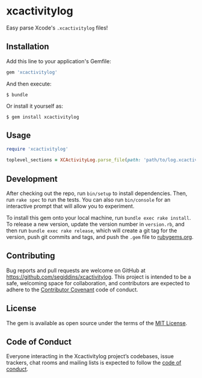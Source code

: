 # xcactivitylog

Easy parse Xcode's `.xcactivitylog` files!

## Installation

Add this line to your application's Gemfile:

```ruby
gem 'xcactivitylog'
```

And then execute:

    $ bundle

Or install it yourself as:

    $ gem install xcactivitylog

## Usage

```ruby
require 'xcactivitylog'

toplevel_sections = XCActivityLog.parse_file(path: 'path/to/log.xcactivitylog')
```

## Development

After checking out the repo, run `bin/setup` to install dependencies. Then, run `rake spec` to run the tests. You can also run `bin/console` for an interactive prompt that will allow you to experiment.

To install this gem onto your local machine, run `bundle exec rake install`. To release a new version, update the version number in `version.rb`, and then run `bundle exec rake release`, which will create a git tag for the version, push git commits and tags, and push the `.gem` file to [rubygems.org](https://rubygems.org).

## Contributing

Bug reports and pull requests are welcome on GitHub at https://github.com/segiddins/xcactivitylog. This project is intended to be a safe, welcoming space for collaboration, and contributors are expected to adhere to the [Contributor Covenant](http://contributor-covenant.org) code of conduct.

## License

The gem is available as open source under the terms of the [MIT License](https://opensource.org/licenses/MIT).

## Code of Conduct

Everyone interacting in the Xcactivitylog project’s codebases, issue trackers, chat rooms and mailing lists is expected to follow the [code of conduct](https://github.com/segiddins/xcactivitylog/blob/master/CODE_OF_CONDUCT.md).
